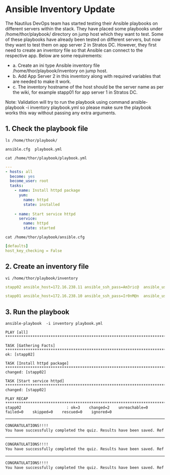 # Ansible Inventory Update

The Nautilus DevOps team has started testing their Ansible playbooks on different servers within the stack. They have placed some playbooks under /home/thor/playbook/ directory on jump host which they want to test. Some of these playbooks have already been tested on different servers, but now they want to test them on app server 2 in Stratos DC. However, they first need to create an inventory file so that Ansible can connect to the respective app. Below are some requirements:  
- a. Create an ini type Ansible inventory file /home/thor/playbook/inventory on jump host.  
- b. Add App Server 2 in this inventory along with required variables that are needed to make it work.  
- c. The inventory hostname of the host should be the server name as per the wiki, for example stapp01 for app server 1 in Stratos DC.  

Note: Validation will try to run the playbook using command ansible-playbook -i inventory playbook.yml so please make sure the playbook works this way without passing any extra arguments.  


## 1. Check the playbook file
`ls /home/thor/playbook/`  
```console
ansible.cfg  playbook.yml
```

`cat /home/thor/playbook/playbook.yml `  
```yaml
---
- hosts: all
  become: yes
  become_user: root
  tasks:
    - name: Install httpd package    
      yum: 
        name: httpd 
        state: installed
    
    - name: Start service httpd
      service:
        name: httpd
        state: started
```

`cat /home/thor/playbook/ansible.cfg`  
```yaml
[defaults]
host_key_checking = False
```


## 2. Create an inventory file
`vi /home/thor/playbook/inventory`  
```yaml
stapp02 ansible_host=172.16.238.11 ansible_ssh_pass=Am3ric@  ansible_user=steve
```
```yaml
stapp01 ansible_host=172.16.238.10 ansible_ssh_pass=Ir0nM@n  ansible_user=tony
```

## 3. Run the playbook
`ansible-playbook  -i inventory playbook.yml`  
```ansible
PLAY [all] **********************************************************************************************************************************************************************************

TASK [Gathering Facts] **********************************************************************************************************************************************************************
ok: [stapp02]

TASK [Install httpd package] ****************************************************************************************************************************************************************
changed: [stapp02]

TASK [Start service httpd] ******************************************************************************************************************************************************************
changed: [stapp02]

PLAY RECAP **********************************************************************************************************************************************************************************
stapp02                    : ok=3    changed=2    unreachable=0    failed=0    skipped=0    rescued=0    ignored=0
```


---

```bash
CONGRATULATIONS!!!!
You have successfully completed the quiz. Results have been saved. Ref ID:631520df429c137159736a55
```

---

```bash
CONGRATULATIONS!!!!
You have successfully completed the quiz. Results have been saved. Ref ID:635b8d05541041a80e0dca90
```

---

```bash
CONGRATULATIONS!!!!
You have successfully completed the quiz. Results have been saved. Ref ID:6360d2e8d6186f1e7b426e9a
```
